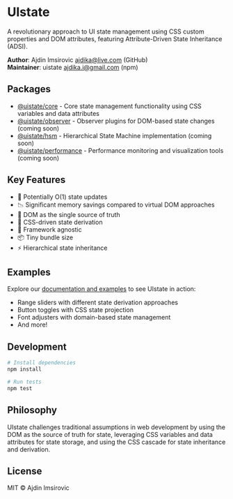 # UIstate

A revolutionary approach to UI state management using CSS custom properties and DOM attributes, featuring Attribute-Driven State Inheritance (ADSI).

**Author**: Ajdin Imsirovic <ajdika@live.com> (GitHub)  
**Maintainer**: uistate <ajdika.i@gmail.com> (npm)

## Packages

- [@uistate/core](./packages/core) - Core state management functionality using CSS variables and data attributes
- [@uistate/observer](./packages/observer) - Observer plugins for DOM-based state changes (coming soon)
- [@uistate/hsm](./packages/hsm) - Hierarchical State Machine implementation (coming soon)
- [@uistate/performance](./packages/performance) - Performance monitoring and visualization tools (coming soon)

## Key Features

- 🚀 Potentially O(1) state updates
- 📉 Significant memory savings compared to virtual DOM approaches
- 🎯 DOM as the single source of truth
- 🔄 CSS-driven state derivation
- 🎨 Framework agnostic
- 📦 Tiny bundle size
- ⚡ Hierarchical state inheritance

## Examples

Explore our [documentation and examples](./docs/index.html) to see UIstate in action:

- Range sliders with different state derivation approaches
- Button toggles with CSS state projection
- Font adjusters with domain-based state management
- And more!

## Development

```bash
# Install dependencies
npm install

# Run tests
npm test
```

## Philosophy

UIstate challenges traditional assumptions in web development by using the DOM as the source of truth for state, leveraging CSS variables and data attributes for state storage, and using the CSS cascade for state inheritance and derivation.

## License

MIT © Ajdin Imsirovic
